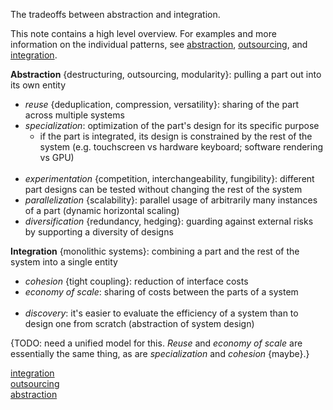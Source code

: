 The tradeoffs between abstraction and integration.

This note contains a high level overview.  For examples and more information on the individual patterns, see [abstraction](Abstraction.md), [outsourcing](Outsourcing.md), and [integration](Integration.md).


**Abstraction** {destructuring, outsourcing, modularity}: pulling a part out into its own entity
- *reuse* {deduplication, compression, versatility}: sharing of the part across multiple systems
- *specialization*: optimization of the part's design for its specific purpose
	- if the part is integrated, its design is constrained by the rest of the system (e.g. touchscreen vs hardware keyboard; software rendering vs GPU)
<br><br>
- *experimentation* {competition, interchangeability, fungibility}: different part designs can be tested without changing the rest of the system
- *parallelization* {scalability}: parallel usage of arbitrarily many instances of a part (dynamic horizontal scaling)
- *diversification* {redundancy, hedging}: guarding against external risks by supporting a diversity of designs

**Integration** {monolithic systems}: combining a part and the rest of the system into a single entity
- *cohesion* {tight coupling}: reduction of interface costs
- *economy of scale*: sharing of costs between the parts of a system
<br><br>
- *discovery*: it's easier to evaluate the efficiency of a system than to design one from scratch (abstraction of system design)


{TODO: need a unified model for this.  *Reuse* and *economy of scale* are essentially the same thing, as are *specialization* and *cohesion* {maybe}.}

[integration](Integration.md)\
[outsourcing](Outsourcing.md)\
[abstraction](Abstraction.md)
